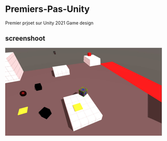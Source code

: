 # Premiers-Pas-Unity
Premier prjoet sur Unity 2021
Game design
## screenshoot
<img src="readme/Image-rendu-1.jpg">